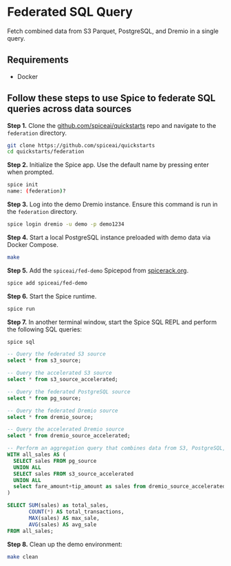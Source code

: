 # Federated SQL Query

Fetch combined data from S3 Parquet, PostgreSQL, and Dremio in a single query.

## Requirements

- Docker

## Follow these steps to use Spice to federate SQL queries across data sources

**Step 1.** Clone the [github.com/spiceai/quickstarts](https://github.com/spiceai/quickstarts) repo and navigate to the `federation` directory.

```bash
git clone https://github.com/spiceai/quickstarts
cd quickstarts/federation
```

**Step 2.** Initialize the Spice app. Use the default name by pressing enter when prompted.

```bash
spice init
name: (federation)?
```

**Step 3.** Log into the demo Dremio instance. Ensure this command is run in the `federation` directory.

```bash
spice login dremio -u demo -p demo1234
```

**Step 4.** Start a local PostgreSQL instance preloaded with demo data via Docker Compose.

```bash
make
```

**Step 5.** Add the `spiceai/fed-demo` Spicepod from [spicerack.org](https://spicerack.org).

```bash
spice add spiceai/fed-demo
```

**Step 6.** Start the Spice runtime.

```bash
spice run
```

**Step 7.** In another terminal window, start the Spice SQL REPL and perform the following SQL queries:

```bash
spice sql
```

```sql
-- Query the federated S3 source
select * from s3_source;

-- Query the accelerated S3 source
select * from s3_source_accelerated;

-- Query the federated PostgreSQL source
select * from pg_source;

-- Query the federated Dremio source
select * from dremio_source;

-- Query the accelerated Dremio source
select * from dremio_source_accelerated;

-- Perform an aggregation query that combines data from S3, PostgreSQL, and Dremio
WITH all_sales AS (
  SELECT sales FROM pg_source
  UNION ALL
  SELECT sales FROM s3_source_accelerated
  UNION ALL
  select fare_amount+tip_amount as sales from dremio_source_accelerated
)

SELECT SUM(sales) as total_sales,
       COUNT(*) AS total_transactions,
       MAX(sales) AS max_sale,
       AVG(sales) AS avg_sale
FROM all_sales;
```

**Step 8.** Clean up the demo environment:

```bash
make clean
```
